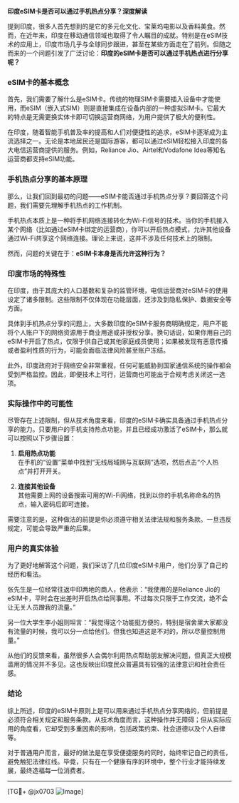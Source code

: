 **印度eSIM卡是否可以通过手机热点分享？深度解读**

提到印度，很多人首先想到的是它的多元化文化、宝莱坞电影以及香料美食。然而，在近年来，印度在移动通信领域也取得了令人瞩目的成就。特别是在eSIM技术的应用上，印度市场几乎与全球同步跟进，甚至在某些方面走在了前列。但随之而来的一个问题引发了广泛讨论：**印度的eSIM卡是否可以通过手机热点进行分享呢？**

### eSIM卡的基本概念

首先，我们需要了解什么是eSIM卡。传统的物理SIM卡需要插入设备中才能使用，而eSIM（嵌入式SIM）则是直接集成在设备内部的一种虚拟SIM卡。它最大的特点是无需更换实体卡即可切换运营商网络，为用户提供了极大的便利性。

在印度，随着智能手机普及率的提高和人们对便捷性的追求，eSIM卡逐渐成为主流选择之一。无论是本地居民还是国际游客，都可以通过eSIM轻松接入印度的各大电信运营商提供的服务。例如，Reliance Jio、Airtel和Vodafone Idea等知名运营商都支持eSIM功能。

### 手机热点分享的基本原理

那么，让我们回到最初的问题——eSIM卡能否通过手机热点分享？要回答这个问题，我们需要先理解手机热点的工作机制。

手机热点本质上是一种将手机网络连接转化为Wi-Fi信号的技术。当你的手机接入某个网络（比如通过eSIM卡绑定的运营商），你可以开启热点模式，允许其他设备通过Wi-Fi共享这个网络连接。理论上来说，这并不涉及任何技术上的限制。

然而，问题的关键在于：**eSIM卡本身是否允许这种行为？**

### 印度市场的特殊性

在印度，由于其庞大的人口基数和复杂的监管环境，电信运营商对eSIM卡的使用设定了诸多限制。这些限制不仅体现在功能层面，还涉及到隐私保护、数据安全等方面。

具体到手机热点分享的问题上，大多数印度的eSIM卡服务商明确规定，用户不能将个人账户下的网络资源用于商业用途或非授权分享。换句话说，如果你用自己的eSIM卡开启了热点，仅限于供自己或其他家庭成员使用；如果被发现有恶意传播或者盈利性质的行为，可能会面临法律风险甚至账户冻结。

此外，印度政府对于网络安全非常重视，任何可能威胁到国家通信系统的操作都会受到严格监控。因此，即便技术上可行，运营商也可能出于合规考虑关闭这一选项。

### 实际操作中的可能性

尽管存在上述限制，但从技术角度来看，印度的eSIM卡确实具备通过手机热点分享的能力。只要用户的手机支持热点功能，并且已经成功激活了eSIM卡，那么就可以按照以下步骤设置：

1. **启用热点功能**  
   在手机的“设置”菜单中找到“无线局域网与互联网”选项，然后点击“个人热点”并打开开关。

2. **连接其他设备**  
   其他需要上网的设备搜索可用的Wi-Fi网络，找到以你的手机名称命名的热点，输入密码后即可连接。

需要注意的是，这种做法的前提是你必须遵守相关法律法规和服务条款。一旦违反规定，可能会导致严重的后果。

### 用户的真实体验

为了更好地解答这个问题，我们采访了几位印度eSIM卡用户，他们分享了自己的经历和看法。

张先生是一位经常往返中印两地的商人，他表示：“我使用的是Reliance Jio的eSIM卡，平时会在出差时开启热点给同事用。不过每次只限于工作交流，绝不会让无关人员蹭我的流量。”

另一位大学生李小姐则坦言：“我觉得这个功能挺方便的，特别是宿舍里大家都没有流量的时候，我可以分一点给他们。但我也知道这是不对的，所以尽量控制用量。”

从他们的反馈来看，虽然很多人会偶尔利用热点帮助朋友解决问题，但真正大规模滥用的情况并不多见。这也反映出印度民众普遍具有较强的法律意识和社会责任感。

### 结论

综上所述，印度的eSIM卡原则上是可以用来通过手机热点分享网络的，但前提是必须符合相关规定和服务条款。从技术角度而言，这种操作并无障碍；但从实际应用的角度看，它却受到多重因素的影响，包括政策约束、社会道德以及个人自律等。

对于普通用户而言，最好的做法是在享受便捷服务的同时，始终牢记自己的责任，避免触犯法律红线。毕竟，只有在一个健康有序的环境中，整个行业才能持续发展，最终造福每一位消费者。

---

[TG💪+ @jx0703 ![Image](https://github.com/user-attachments/assets/dbca1d08-cadb-493c-b0ec-ad6f7a83f270)]